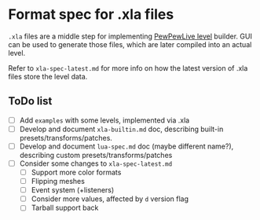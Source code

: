 # Format spec for .xla files

`.xla` files are a middle step for implementing [PewPewLive level](https://github.com/pewpewlive/ppl-utils) builder.
GUI can be used to generate those files, which are later compiled into an actual level.

Refer to `xla-spec-latest.md` for more info on how the latest version of .xla files store the level data.

## ToDo list

- [ ] Add `examples` with some levels, implemented via .xla
- [ ] Develop and document `xla-builtin.md` doc, describing built-in presets/transforms/patches.
- [ ] Develop and document `lua-spec.md` doc (maybe different name?), describing custom presets/transforms/patches
- [ ] Consider some changes to `xla-spec-latest.md`
  - [ ] Support more color formats
  - [ ] Flipping meshes
  - [ ] Event system (+listeners)
  - [ ] Consider more values, affected by `d` version flag
  - [ ] Tarball support back
